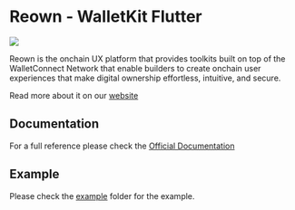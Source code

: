 # **Reown - WalletKit Flutter**

<img src="https://docs.reown.com/reown/walletkit-logo.svg">

Reown is the onchain UX platform that provides toolkits built on top of the WalletConnect Network that enable builders to create onchain user experiences that make digital ownership effortless, intuitive, and secure.

Read more about it on our [website](https://reown.com)

## Documentation

For a full reference please check the [Official Documentation](https://docs.reown.com/walletkit/flutter/installation)

## Example

Please check the [example](https://github.com/reown-com/reown_flutter/tree/master/packages/reown_walletkit/example) folder for the example.